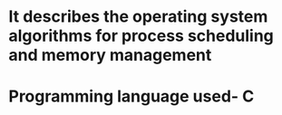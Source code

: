 # It describes the operating system algorithms for process scheduling and memory management
# Programming language used- C
